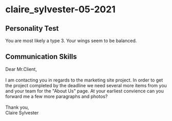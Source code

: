 # claire_sylvester-05-2021
## Personality Test
You are most likely a type 3.
Your wings seem to be balanced.

## Communication Skills

Dear Mr.Client, 
<br><br>
I am contacting you in regards to the marketing site project. In order to get the project completed by the deadline we need several more items from you and your team for the "About Us" page. At your earliest convience can you forward me a few more paragraphs and photos?
<br><br>
Thank you, 
<br>
Claire Sylvester 
